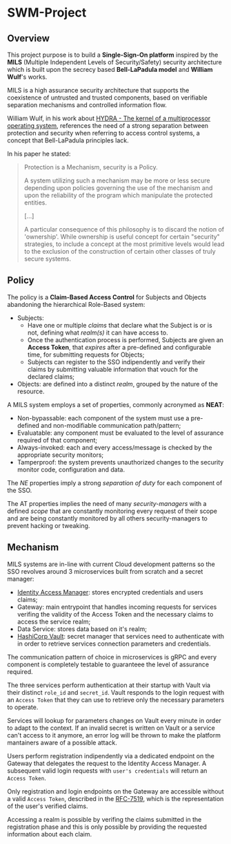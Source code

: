 # SWM-Project

## Overview
This project purpose is to build a **Single-Sign-On platform** inspired by the **MILS** (Multiple Independent Levels of Security/Safety) security architecture which is built upon the secrecy based **Bell-LaPadula model** and **William Wulf**'s works.

MILS is a high assurance security architecture that supports the coexistence of untrusted and trusted components, based on verifiable separation mechanisms and controlled information flow.

William Wulf, in his work about [HYDRA - The kernel of a multiprocessor operating system](https://dl.acm.org/doi/10.1145/355616.364017), references the need of a strong separation between protection and security when referring to access control systems, a concept that Bell-LaPadula principles lack.

In his paper he stated:
> Protection is a Mechanism, security is a Policy. 
> 
> A system utilizing such a mechanism may be more or less secure depending upon policies governing the use of the mechanism and upon the reliability of the program which manipulate the protected entities. 
> 
> [...]
> 
> A particular consequence of this philosophy is to discard the notion of 'ownership'. 
> While ownership is useful concept for certain "security" strategies, to include a concept at the most primitive levels would lead to the exclusion of the construction of certain other classes of truly secure systems.
 

## Policy
The policy is a **Claim-Based Access Control** for Subjects and Objects abandoning the hierarchical Role-Based system:

* Subjects: 
  * Have one or multiple _claims_ that declare what the Subject is or is not, defining what _realm(s)_ it can have access to. 
  * Once the authentication process is performed, Subjects are given an **Access Token**, that _expires_ after a pre-defined and configurable time, for submitting requests for Objects;
  * Subjects can register to the SSO indipendently and verify their claims by submitting valuable information that vouch for the declared claims;
* Objects: are defined into a distinct _realm_, grouped by the nature of the resource.

A MILS system employs a set of properties, commonly acronymed as **NEAT**:
* Non-bypassable: each component of the system must use a pre-defined and non-modifiable communication path/pattern;
* Evaluatable: any component must be evaluated to the level of assurance required of that component;
* Always-invoked: each and every access/message is checked by the appropriate security monitors;
* Tamperproof: the system prevents unauthorized changes to the security monitor code, configuration and data.

The _NE_ properties imply a strong _separation of duty_ for each component of the SSO.

The AT properties implies the need of many _security-managers_ with a defined _scope_ that are constantly monitoring every request of their scope and are being constantly monitored by all others security-managers to prevent hacking or tweaking.


## Mechanism
MILS systems are in-line with current Cloud development patterns so the SSO revolves around 3 microservices built from scratch and a secret manager:
* [Identity Access Manager](iam/README.md): stores encrypted credentials and users claims;
* Gateway: main entrypoint that handles incoming requests for services verifing the validity of the Access Token and the necessary claims to access the service realm;
* Data Service: stores data based on it's realm;
* [HashiCorp Vault](vault/README.md): secret manager that services need to authenticate with in order to retrieve services connection parameters and credentials.

The communication pattern of choice in microservices is gRPC and every component is completely testable to guaranteee the level of assurance required.

The three services perform authentication at their startup with Vault via their distinct `role_id` and `secret_id`. Vault responds to the login request with an `Access Token`  that they can use to retrieve only the necessary parameters to operate.

Services will lookup for parameters changes on Vault every minute in order to adapt to the context. If an invalid secret is written on Vault or a service can't access to it anymore, an error log will be thrown to make the platform mantainers aware of a possible attack.

Users perform registration indipendently via a dedicated endpoint on the Gateway that delegates the request to the Identity Access Manager. A subsequent valid login requests with `user's credentials` will return an `Access Token`.

Only registration and login endpoints on the Gateway are accessible without a valid `Access Token`, described in the [RFC-7519](https://tools.ietf.org/html/rfc7519), which is the representation of the user's verified claims.

Accessing a realm is possible by verifing the claims submitted in the registration phase and this is only possible by providing the requested information about each claim.